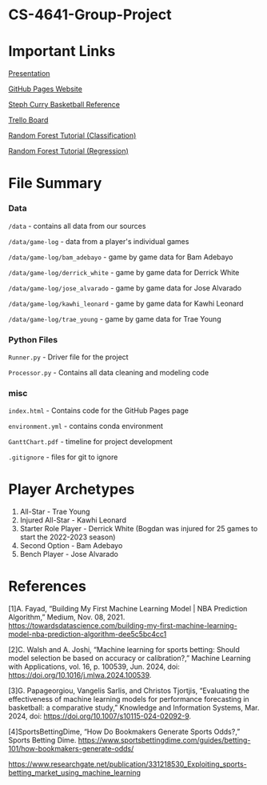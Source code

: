 # CS-4641-Group-Project

# Important Links

[Presentation](https://gtvault-my.sharepoint.com/:p:/g/personal/kthompson313_gatech_edu/Ef32yg8gHlxMmqcq64yC_vwBeL_c0e4EpDNnXnhX_nBjmQ?e=tiQTGH)

[GitHub Pages Website](https://theflashwin.github.io/CS-4641-Group-Project/)

[Steph Curry Basketball Reference](https://www.basketball-reference.com/players/c/curryst01/splits/2024)

[Trello Board](https://trello.com/invite/b/dTOkoX8h/ATTIcb3f69a3ea6fac077c70582d76ef77b3ECC55F11/cs4641)

[Random Forest Tutorial (Classification)](https://www.youtube.com/watch?v=_QuGM_FW9eo&ab_channel=RyanNolanData)

[Random Forest Tutorial (Regression)](https://youtu.be/YUsx5ZNlYWc?si=gebzxTrEiE8q4BA1)


# File Summary

### Data

`/data` - contains all data from our sources

`/data/game-log` - data from a player's individual games

`/data/game-log/bam_adebayo` - game by game data for Bam Adebayo

`/data/game-log/derrick_white` - game by game data for Derrick White

`/data/game-log/jose_alvarado` - game by game data for Jose Alvarado

`/data/game-log/kawhi_leonard` - game by game data for Kawhi Leonard

`/data/game-log/trae_young` - game by game data for Trae Young

### Python Files

`Runner.py` - Driver file for the project

`Processor.py` - Contains all data cleaning and modeling code

### misc

`index.html` - Contains code for the GitHub Pages page

`environment.yml` - contains conda environment

`GanttChart.pdf` - timeline for project development

`.gitignore` - files for git to ignore

# Player Archetypes

1. All-Star - Trae Young
2. Injured All-Star - Kawhi Leonard
3. Starter Role Player - Derrick White (Bogdan was injured for 25 games to start the 2022-2023 season)
4. Second Option - Bam Adebayo
5. Bench Player - Jose Alvarado

# References
   
[1]A. Fayad, “Building My First Machine Learning Model | NBA Prediction Algorithm,” Medium, Nov. 08, 2021. https://towardsdatascience.com/building-my-first-machine-learning-model-nba-prediction-algorithm-dee5c5bc4cc1

[2]C. Walsh and A. Joshi, “Machine learning for sports betting: Should model selection be based on accuracy or calibration?,” Machine Learning with Applications, vol. 16, p. 100539, Jun. 2024, doi: https://doi.org/10.1016/j.mlwa.2024.100539.

[3]G. Papageorgiou, Vangelis Sarlis, and Christos Tjortjis, “Evaluating the effectiveness of machine learning models for performance forecasting in basketball: a comparative study,” Knowledge and Information Systems, Mar. 2024, doi: https://doi.org/10.1007/s10115-024-02092-9.

[4]SportsBettingDime, “How Do Bookmakers Generate Sports Odds?,” Sports Betting Dime. https://www.sportsbettingdime.com/guides/betting-101/how-bookmakers-generate-odds/

https://www.researchgate.net/publication/331218530_Exploiting_sports-betting_market_using_machine_learning
‌
